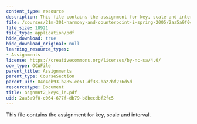```yaml
---
content_type: resource
description: This file contains the assignment for key, scale and interval.
file: /courses/21m-301-harmony-and-counterpoint-i-spring-2005/2aa5a9f0c064677fdb79b8becdbf2fc5_asgnmnt2_keys_in.pdf
file_size: 18921
file_type: application/pdf
hide_download: true
hide_download_original: null
learning_resource_types:
- Assignments
license: https://creativecommons.org/licenses/by-nc-sa/4.0/
ocw_type: OCWFile
parent_title: Assignments
parent_type: CourseSection
parent_uid: 84e4eb93-b285-ee61-df33-ba27bf276d5d
resourcetype: Document
title: asgnmnt2_keys_in.pdf
uid: 2aa5a9f0-c064-677f-db79-b8becdbf2fc5
---
```

This file contains the assignment for key, scale and interval.